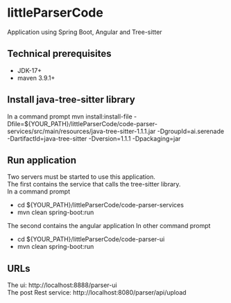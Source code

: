 # littleParserCode
Application using Spring Boot, Angular and Tree-sitter

## Technical prerequisites
* JDK-17+
* maven 3.9.1+

## Install java-tree-sitter library
In a command prompt
mvn install:install-file -Dfile=${YOUR_PATH}/littleParserCode/code-parser-services/src/main/resources/java-tree-sitter-1.1.1.jar -DgroupId=ai.serenade -DartifactId=java-tree-sitter -Dversion=1.1.1 -Dpackaging=jar

## Run application
Two servers must be started to use this application.  
The first contains the service that calls the tree-sitter library.  
In a command prompt
* cd ${YOUR_PATH}/littleParserCode/code-parser-services
* mvn clean spring-boot:run

The second contains the angular application
In other command prompt
* cd ${YOUR_PATH}/littleParserCode/code-parser-ui
* mvn clean spring-boot:run

## URLs
The ui: http://localhost:8888/parser-ui  
The post Rest service: http://localhost:8080/parser/api/upload


